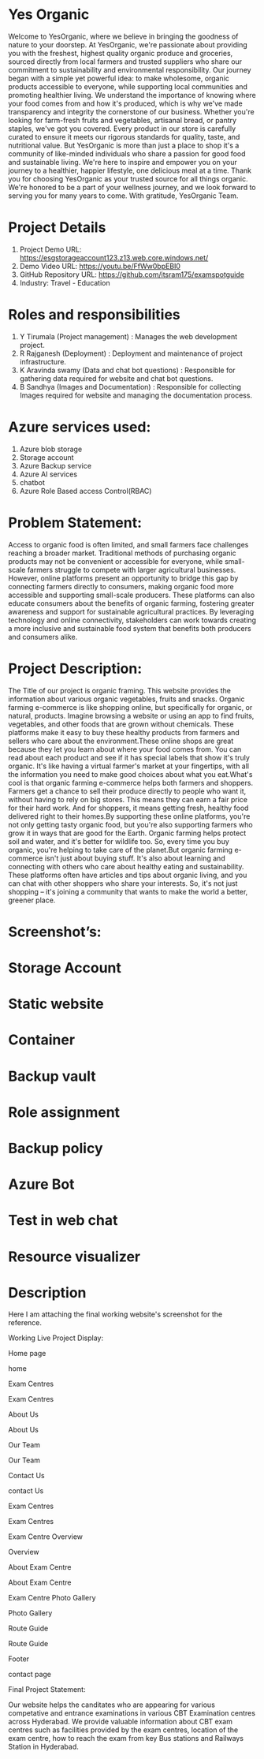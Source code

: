 # Yes Organic

Welcome to YesOrganic, where we believe in bringing the goodness of nature to your doorstep. At YesOrganic, we're passionate about providing you with the freshest, highest quality organic produce and groceries, sourced directly from local farmers and trusted suppliers who share our commitment to sustainability and environmental responsibility. Our journey began with a simple yet powerful idea: to make wholesome, organic products accessible to everyone, while supporting local communities and promoting healthier living. We understand the importance of knowing where your food comes from and how it's produced, which is why we've made transparency and integrity the cornerstone of our business. Whether you're looking for farm-fresh fruits and vegetables, artisanal bread, or pantry staples, we've got you covered. Every product in our store is carefully curated to ensure it meets our rigorous standards for quality, taste, and nutritional value. But YesOrganic is more than just a place to shop it's a community of like-minded individuals who share a passion for good food and sustainable living. We're here to inspire and empower you on your journey to a healthier, happier lifestyle, one delicious meal at a time. Thank you for choosing YesOrganic as your trusted source for all things organic. We're honored to be a part of your wellness journey, and we look forward to serving you for many years to come. With gratitude, YesOrganic Team.


# Project Details

1. Project Demo URL: https://esgstorageaccount123.z13.web.core.windows.net/
2. Demo Video URL: https://youtu.be/FfWw0bpEBI0
3. GitHub Repository URL: https://github.com/itsram175/examspotguide
4. Industry: Travel - Education
# Roles and responsibilities

1. Y Tirumala (Project management) : Manages the web development project.
2. R Rajganesh (Deployment) : Deployment and maintenance of project infrastructure.
3. K Aravinda swamy (Data and chat bot questions) : Responsible for gathering data required for website and chat bot questions.
4. B Sandhya (Images and Documentation) : Responsible for collecting Images required for website and managing the documentation process.
# Azure services used:

1. Azure blob storage
2. Storage account
3. Azure Backup service
4. Azure AI services
5. chatbot
6. Azure Role Based access Control(RBAC)
# Problem Statement:

Access to organic food is often limited, and small farmers face challenges reaching a broader market. Traditional methods of purchasing organic products may not be convenient or accessible for everyone, while small-scale farmers struggle to compete with larger agricultural businesses. However, online platforms present an opportunity to bridge this gap by connecting farmers directly to consumers, making organic food more accessible and supporting small-scale producers. These platforms can also educate consumers about the benefits of organic farming, fostering greater awareness and support for sustainable agricultural practices. By leveraging technology and online connectivity, stakeholders can work towards creating a more inclusive and sustainable food system that benefits both producers and consumers alike.


# Project Description:

The Title of our project is organic framing. This website provides the information about various organic vegetables, fruits and snacks. Organic farming e-commerce is like shopping online, but specifically for organic, or natural, products. Imagine browsing a website or using an app to find fruits, vegetables, and other foods that are grown without chemicals. These platforms make it easy to buy these healthy products from farmers and sellers who care about the environment.These online shops are great because they let you learn about where your food comes from. You can read about each product and see if it has special labels that show it's truly organic. It's like having a virtual farmer's market at your fingertips, with all the information you need to make good choices about what you eat.What's cool is that organic farming e-commerce helps both farmers and shoppers. Farmers get a chance to sell their produce directly to people who want it, without having to rely on big stores. This means they can earn a fair price for their hard work. And for shoppers, it means getting fresh, healthy food delivered right to their homes.By supporting these online platforms, you're not only getting tasty organic food, but you're also supporting farmers who grow it in ways that are good for the Earth. Organic farming helps protect soil and water, and it's better for wildlife too. So, every time you buy organic, you're helping to take care of the planet.But organic farming e-commerce isn't just about buying stuff. It's also about learning and connecting with others who care about healthy eating and sustainability. These platforms often have articles and tips about organic living, and you can chat with other shoppers who share your interests. So, it's not just shopping – it's joining a community that wants to make the world a better, greener place.

# Screenshot’s:

# Storage Account

# Static website

# Container

# Backup vault

# Role assignment

# Backup policy

# Azure Bot

# Test in web chat

# Resource visualizer

# Description

Here I am attaching the final working website's screenshot for the reference.

Working Live Project Display:

Home page

home

Exam Centres

Exam Centres

About Us

About Us

Our Team

Our Team

Contact Us

contact Us

Exam Centres

Exam Centres

Exam Centre Overview

Overview

About Exam Centre

About Exam Centre

Exam Centre Photo Gallery

Photo Gallery

Route Guide

Route Guide

Footer

contact page

Final Project Statement:

Our website helps the canditates who are appearing for various competative and entrance examinations in various CBT Examination centres across Hyderabad. We provide valuable information about CBT exam centres such as facilities provided by the exam centres, location of the exam centre, how to reach the exam from key Bus stations and Railways Station in Hyderabad.
